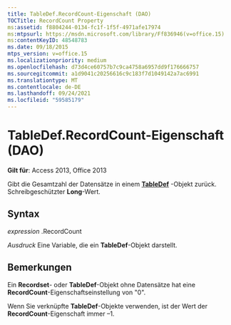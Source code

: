 ```yaml
---
title: TableDef.RecordCount-Eigenschaft (DAO)
TOCTitle: RecordCount Property
ms:assetid: f8804244-0134-fc1f-1f5f-4971afe17974
ms:mtpsurl: https://msdn.microsoft.com/library/Ff836946(v=office.15)
ms:contentKeyID: 48548783
ms.date: 09/18/2015
mtps_version: v=office.15
ms.localizationpriority: medium
ms.openlocfilehash: d73d4ce60757b7c9ca4758a6957dd9f176666757
ms.sourcegitcommit: a1d9041c20256616c9c183f7d1049142a7ac6991
ms.translationtype: MT
ms.contentlocale: de-DE
ms.lasthandoff: 09/24/2021
ms.locfileid: "59585179"
---
```

# <a name="tabledefrecordcount-property-dao"></a>TableDef.RecordCount-Eigenschaft (DAO)


**Gilt für**: Access 2013, Office 2013

Gibt die Gesamtzahl der Datensätze in einem **[TableDef](tabledef-object-dao.md)** -Objekt zurück. Schreibgeschützter **Long**-Wert.

## <a name="syntax"></a>Syntax

*expression* .RecordCount

*Ausdruck* Eine Variable, die ein **TableDef**-Objekt darstellt.

## <a name="remarks"></a>Bemerkungen

Ein **Recordset**- oder **TableDef**-Objekt ohne Datensätze hat eine **RecordCount**-Eigenschaftseinstellung von "0".

Wenn Sie verknüpfte **TableDef**-Objekte verwenden, ist der Wert der **RecordCount**-Eigenschaft immer –1.

